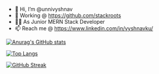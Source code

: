 - 👋 Hi, I’m @unnivyshnav
- 🏢 Working @ https://github.com/stackroots
- 👷‍♂️ As Junior MERN Stack Developer
- 📫 Reach me @ https://www.linkedin.com/in/vyshnavku/


[![Anurag's GitHub stats](https://github-readme-stats.vercel.app/api?username=unnivyshnav&count_private=true&show_icons=true&theme=radical)](https://github.com/unnivyshnav/github-readme-stats)

[![Top Langs](https://github-readme-stats.vercel.app/api/top-langs/?username=unnivyshnav&layout=compact&show_icons=true&theme=radical)](https://github.com/unnivyshnav/github-readme-stats)

[![GitHub Streak](https://github-readme-streak-stats.herokuapp.com?user=unnivyshnav&theme=radical)](https://git.io/streak-stats)

<!---
unnivyshnav/unnivyshnav is a ✨ special ✨ repository because its `README.md` (this file) appears on your GitHub profile.
You can click the Preview link to take a look at your changes.
--->
